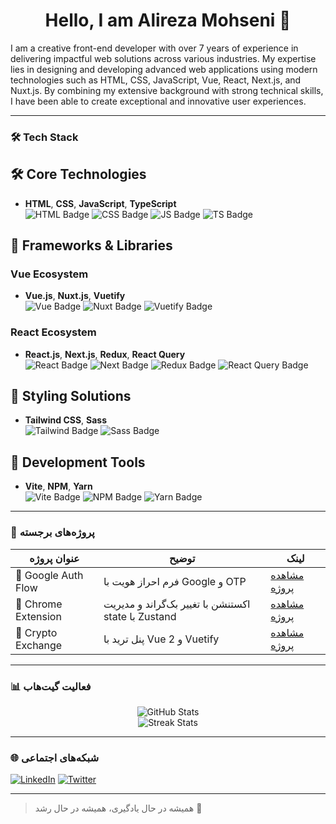 <h1 align="center">Hello, I am Alireza Mohseni 👋</h1>

I am a creative front-end developer with over 7 years of experience in delivering impactful web solutions across various industries. My expertise lies in designing and developing advanced web applications using modern technologies such as HTML, CSS, JavaScript, Vue, React, Next.js, and Nuxt.js. By combining my extensive background with strong technical skills, I have been able to create exceptional and innovative user experiences.

---

### 🛠️ Tech Stack
## 🛠️ Core Technologies
- **HTML**, **CSS**, **JavaScript**, **TypeScript**  
  ![HTML Badge](https://img.shields.io/badge/HTML-5-orange?logo=html5&logoColor=white&style=flat-square&size=large)
  ![CSS Badge](https://img.shields.io/badge/CSS-3-blue?logo=css3&logoColor=white&style=flat-square&size=large)
  ![JS Badge](https://img.shields.io/badge/JavaScript-ES6-yellow?logo=javascript&logoColor=white&style=flat-square&size=large)
  ![TS Badge](https://img.shields.io/badge/TypeScript-blueviolet?logo=typescript&logoColor=white&style=flat-square&size=large)

## 🚀 Frameworks & Libraries

### Vue Ecosystem
- **Vue.js**, **Nuxt.js**, **Vuetify**  
  ![Vue Badge](https://img.shields.io/badge/Vue.js-2.0-brightgreen?logo=vue.js&logoColor=white&style=flat-square&size=large)
  ![Nuxt Badge](https://img.shields.io/badge/Nuxt.js-2.x-lightblue?logo=nuxt.js&logoColor=white&style=flat-square&size=large)
  ![Vuetify Badge](https://img.shields.io/badge/Vuetify-2.x-orange?logo=vuetify&logoColor=white&style=flat-square&size=large)

### React Ecosystem
- **React.js**, **Next.js**, **Redux**, **React Query**  
  ![React Badge](https://img.shields.io/badge/React.js-17.x-lightblue?logo=react&logoColor=white&style=flat-square&size=large)
  ![Next Badge](https://img.shields.io/badge/Next.js-10.x-green?logo=next.js&logoColor=white&style=flat-square&size=large)
  ![Redux Badge](https://img.shields.io/badge/Redux-4.x-purple?logo=redux&logoColor=white&style=flat-square&size=large)
  ![React Query Badge](https://img.shields.io/badge/React%20Query-v3-blue?logo=react-query&logoColor=white&style=flat-square&size=large)

## 🎨 Styling Solutions
- **Tailwind CSS**, **Sass**  
  ![Tailwind Badge](https://img.shields.io/badge/Tailwind%20CSS-v2.0-blue?logo=tailwind-css&logoColor=white&style=flat-square&size=large)
  ![Sass Badge](https://img.shields.io/badge/Sass-1.0-pink?logo=sass&logoColor=white&style=flat-square&size=large)

## 🔧 Development Tools
- **Vite**, **NPM**, **Yarn**  
  ![Vite Badge](https://img.shields.io/badge/Vite-2.x-green?logo=vite&logoColor=white&style=flat-square&size=large)
  ![NPM Badge](https://img.shields.io/badge/NPM-6.x-yellow?logo=npm&logoColor=white&style=flat-square&size=large)
  ![Yarn Badge](https://img.shields.io/badge/Yarn-1.x-blue?logo=yarn&logoColor=white&style=flat-square&size=large)
---

### 📌 پروژه‌های برجسته

| عنوان پروژه | توضیح | لینک |
|-------------|--------|-------|
| 🔐 Google Auth Flow | فرم احراز هویت با Google و OTP | [مشاهده پروژه](#) |
| 🎨 Chrome Extension | اکستنشن با تغییر بک‌گراند و مدیریت state با Zustand | [مشاهده پروژه](#) |
| 💱 Crypto Exchange | پنل ترید با Vue 2 و Vuetify | [مشاهده پروژه](#) |

---

### 📊 فعالیت گیت‌هاب

<p align="center">
  <img src="https://github-readme-stats.vercel.app/api?username=Mohseni-78&show_icons=true&theme=radical" alt="GitHub Stats" />
  <br />
  <img src="https://github-readme-streak-stats.herokuapp.com/?user=Mohseni-78&theme=radical" alt="Streak Stats" />
</p>

---

### 🌐 شبکه‌های اجتماعی

[![LinkedIn](https://img.shields.io/badge/-LinkedIn-0A66C2?logo=linkedin&logoColor=white)](https://linkedin.com/in/your-linkedin)
[![Twitter](https://img.shields.io/badge/-Twitter-1DA1F2?logo=twitter&logoColor=white)](https://twitter.com/your-twitter)

---

> همیشه در حال یادگیری، همیشه در حال رشد 🌱
